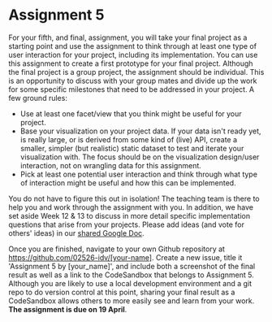 # Assignment 5

For your fifth, and final, assignment, you will take your final project as a starting point and use the assignment to think through at least one type of user interaction for your project, including its implementation. You can use this assignment to create a first prototype for your final project. Although the final project is a group project, the assignment should be individual. This is an opportunity to discuss with your group mates and divide up the work for some specific milestones that need to be addressed in your project. A few ground rules:

- Use at least one facet/view that you think might be useful for your project.
- Base your visualization on your project data. If your data isn't ready yet, is really large, or is derived from some kind of (live) API, create a smaller, simpler (but realistic) static dataset to test and iterate your visualization with. The focus should be on the visualization design/user interaction, not on wrangling data for this assignment.
- Pick at least one potential user interaction and think through what type of interaction might be useful and how this can be implemented.

You do not have to figure this out in isolation! The teaching team is there to help you and work through the assignment with you. In addition, we have set aside Week 12 & 13 to discuss in more detail specific implementation questions that arise from your projects. Please add ideas (and vote for others' ideas) in our [shared Google Doc](https://docs.google.com/document/d/117F9aSEkr-nvq9P0_uzlj8FiTbJzZjntSkvmjyTYKSQ/edit?usp=sharing).

Once you are finished, navigate to your own Github repository at https://github.com/02526-idv/[your-name]. Create a new issue, title it 'Assignment 5 by [your_name]', and include both a screenshot of the final result as well as a link to the CodeSandbox that belongs to Assignment 5. Although you are likely to use a local development environment and a git repo to do version control at this point, sharing your final result as a CodeSandbox allows others to more easily see and learn from your work. **The assignment is due on 19 April**.